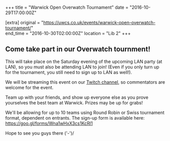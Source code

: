 +++
title = "Warwick Open Overwatch Tournament"
date = "2016-10-29T17:00:00Z"

[extra]
original = "https://uwcs.co.uk/events/warwick-open-overwatch-tournament/"    
end_time = "2016-10-30T02:00:00Z"
location = "Lib 2"
+++

## Come take part in our Overwatch tournment!
This will take place on the Saturday evening of the upcoming LAN party (at LAN), so you must also be attending LAN to join\! (Even if you only turn up for the tournament, you still need to sign up to LAN as well\!).  

We will be streaming this event on our [Twitch channel](https://twitch.tv/uwcs), so commentators are welcome for the event.

Team up with your friends, and show up everyone else as you prove yourselves the best team at Warwick. Prizes may be up for grabs\!

We'll be allowing for up to 10 teams using Round Robin or Swiss tournament format, dependent on entrants. The sign-up form is available here: <https://goo.gl/forms/Wna1wHxX3cs1KcRl1>

Hope to see you guys there ('-')/


